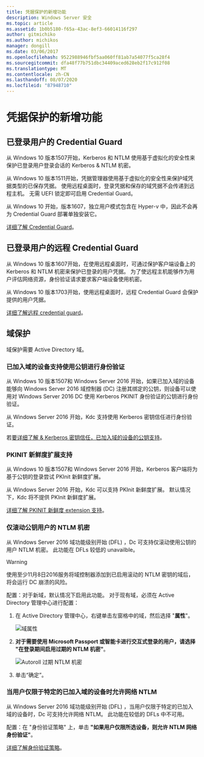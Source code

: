 ```yaml
---
title: 凭据保护的新增功能
description: Windows Server 安全
ms.topic: article
ms.assetid: 1b0b5180-f65a-43ac-8ef3-66014116f297
author: gitmichiko
ms.author: michikos
manager: dongill
ms.date: 03/06/2017
ms.openlocfilehash: 9522988946fbf5aa060ff81ab7a54077f5ca28f4
ms.sourcegitcommit: dfa48f77b751dbc34409aced628eb2f17c912f08
ms.translationtype: MT
ms.contentlocale: zh-CN
ms.lasthandoff: 08/07/2020
ms.locfileid: "87948710"
---
```

# <a name="whats-new-in-credential-protection"></a>凭据保护的新增功能

## <a name="credential-guard-for-signed-in-user"></a>已登录用户的 Credential Guard

从 Windows 10 版本1507开始，Kerberos 和 NTLM 使用基于虚拟化的安全性来保护已登录用户登录会话的 Kerberos & NTLM 机密。

从 Windows 10 版本1511开始，凭据管理器使用基于虚拟化的安全性来保护域凭据类型的已保存凭据。 使用远程桌面时，登录凭据和保存的域凭据不会传递到远程主机。 无需 UEFI 锁定即可启用 Credential Guard。

从 Windows 10 开始，版本1607，独立用户模式包含在 Hyper-v 中，因此不会再为 Credential Guard 部署单独安装它。

[详细了解 Credential Guard](https://technet.microsoft.com/itpro/windows/keep-secure/credential-guard)。


## <a name="remote-credential-guard-for-signed-in-user"></a>已登录用户的远程 Credential Guard

从 Windows 10 版本1607开始，在使用远程桌面时，可通过保护客户端设备上的 Kerberos 和 NTLM 机密来保护已登录的用户凭据。 为了使远程主机能够作为用户评估网络资源，身份验证请求要求客户端设备使用机密。

从 Windows 10 版本1703开始，使用远程桌面时，远程 Credential Guard 会保护提供的用户凭据。

[详细了解远程 credential guard](https://technet.microsoft.com/itpro/windows/keep-secure/remote-credential-guard)。

## <a name="domain-protections"></a>域保护

域保护需要 Active Directory 域。

### <a name="domain-joined-device-support-for-authentication-using-public-key"></a>已加入域的设备支持使用公钥进行身份验证

从 Windows 10 版本1507和 Windows Server 2016 开始，如果已加入域的设备能够向 Windows Server 2016 域控制器 (DC) 注册其绑定的公钥，则设备可以使用对 Windows Server 2016 DC 使用 Kerberos PKINIT 身份验证的公钥进行身份验证。

从 Windows Server 2016 开始，Kdc 支持使用 Kerberos 密钥信任进行身份验证。

若[要详细了解 & Kerberos 密钥信任，已加入域的设备的公钥支持](https://technet.microsoft.com/windows-server-docs/security/kerberos/whats-new-in-kerberos-authentication)。

### <a name="pkinit-freshness-extension-support"></a>PKINIT 新鲜度扩展支持

从 Windows 10 版本1507和 Windows Server 2016 开始，Kerberos 客户端将为基于公钥的登录尝试 PKInit 新鲜度扩展。

从 Windows Server 2016 开始，Kdc 可以支持 PKInit 新鲜度扩展。  默认情况下，Kdc 将不提供 PKInit 新鲜度扩展。

[详细了解 PKINIT 新鲜度 extension 支持](https://technet.microsoft.com/windows-server-docs/security/kerberos/whats-new-in-kerberos-authentication)。

### <a name="rolling-public-key-only-users-ntlm-secrets"></a>仅滚动公钥用户的 NTLM 机密

从 Windows Server 2016 域功能级别开始 (DFL) ，Dc 可支持仅滚动使用公钥的用户 NTLM 机密。 此功能在 DFLs 较低的 unavailble。

> [!WARNING]
> 使用至少11月8日2016服务将域控制器添加到已启用滚动的 NTLM 密钥的域后，将会运行 DC 崩溃的风险。

配置：对于新域，默认情况下启用此功能。 对于现有域，必须在 Active Directory 管理中心进行配置：

1. 在 Active Directory 管理中心，右键单击左窗格中的域，然后选择 "**属性**"。

    ![域属性](../media/Credentials-Protection-And-Management/domain-properties.png)

2. **对于需要使用 Microsoft Passport 或智能卡进行交互式登录的用户，请选择 "在登录期间启用过期的 NTLM 机密"**。

    ![Autoroll 过期 NTLM 机密](../media/Credentials-Protection-And-Management/autoroll-ntlm.png)

3. 单击“确定”。

### <a name="allowing-network-ntlm-when-user-is-restricted-to-specific-domain-joined-devices"></a>当用户仅限于特定的已加入域的设备时允许网络 NTLM

从 Windows Server 2016 域功能级别开始 (DFL) ，当用户仅限于特定的已加入域的设备时，Dc 可支持允许网络 NTLM。 此功能在较低的 DFLs 中不可用。

配置：在 "身份验证策略" 上，单击 **"如果用户仅限所选设备，则允许 NTLM 网络身份验证"**。

[详细了解身份验证策略](https://technet.microsoft.com/windows-server-docs/security/credentials-protection-and-management/authentication-policies-and-authentication-policy-silos)。
